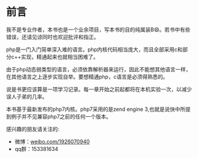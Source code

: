 # 前言

我不是专业作者，本书也是一个业余项目，写本书的目的纯属装B😄。若书中有些错误，还请见谅同时也欢迎批评和指正。

php是一门入门简单深入难的语言。php内核代码相当庞大，而且全部采用c和部分c++实现，精通起来也就相当困难了。

由于php动态弱类型的语言，必须依靠解析器来运行，因此不能想其他语言一样，在其他语言之上逐步实现自举。要想精通php，c语言是必须得熟悉的。



说是书更应该算是一项学习记录。每一章开始之前起都将在本机实验一次，以减少误人子弟的几率。

本书基于最新发布的php7内核。php7采用的是zend engine 3,也就是说快中所提到例子并不见兼容php7之前的任何一个版本。



感兴趣的朋友请关注的:

* 微博：[weibo.com/1926070940](http://weibo.com/1926070940)
* qq群：153381634